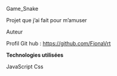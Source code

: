 Game_Snake

Projet que j’ai fait pour m’amuser

Auteur

Profil Git hub : https://github.com/FionaVrt

**Technologies utilisées**

JavaScript
Css 

